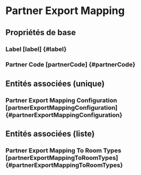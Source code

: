 #  Partner Export Mapping
<!--- THIS FILE IS GENERATED PLEASE DO NOT EDIT IT DIRECTLY --->



## Propriétés de base

### Label [label] {#label}
        

### Partner Code [partnerCode] {#partnerCode}
        


## Entités associées (unique)

###  Partner Export Mapping Configuration [partnerExportMappingConfiguration] {#partnerExportMappingConfiguration}
        


## Entités associées (liste)

###  Partner Export Mapping To Room Types [partnerExportMappingToRoomTypes] {#partnerExportMappingToRoomTypes}
        




